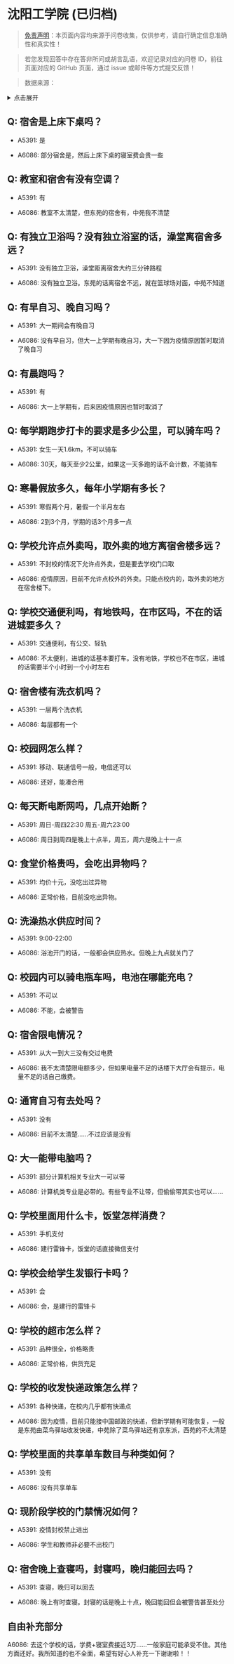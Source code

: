 # 沈阳工学院 (已归档)

> [免责声明](https://colleges.chat/#_3)：本页面内容均来源于问卷收集，仅供参考，请自行确定信息准确性和真实性！

> 若您发现回答中存在答非所问或胡言乱语，欢迎记录对应的问卷 ID，前往页面对应的 GitHub 页面，通过 issue 或邮件等方式提交反馈！

> 数据来源：

<details><summary>点击展开</summary>
<ul>
<li>A5391: 匿名 (2022 年 06 月)</li>
<li>A6086: 匿名 (2022 年 06 月)</li>
</ul>
</details>

## Q: 宿舍是上床下桌吗？

- A5391: 是

- A6086: 部分宿舍是，然后上床下桌的寝室费会贵一些

## Q: 教室和宿舍有没有空调？

- A5391: 有

- A6086: 教室不太清楚，但东苑的宿舍有，中苑我不清楚

## Q: 有独立卫浴吗？没有独立浴室的话，澡堂离宿舍多远？

- A5391: 没有独立卫浴，澡堂距离宿舍大约三分钟路程

- A6086: 没有独立卫浴。东苑的话离宿舍不远，就在篮球场对面，中苑不知道

## Q: 有早自习、晚自习吗？

- A5391: 大一期间会有晚自习

- A6086: 没有早自习，但大一上学期有晚自习，大一下因为疫情原因暂时取消了晚自习

## Q: 有晨跑吗？

- A5391: 有

- A6086: 大一上学期有，后来因疫情原因也暂时取消了

## Q: 每学期跑步打卡的要求是多少公里，可以骑车吗？

- A5391: 女生一天1.6km，不可以骑车

- A6086: 30天，每天至少2公里，如果这一天多跑的话不会计数，不能骑车

## Q: 寒暑假放多久，每年小学期有多长？

- A5391: 寒假两个月，暑假一个半月左右

- A6086: 2到3个月，学期的话3个月多一点

## Q: 学校允许点外卖吗，取外卖的地方离宿舍楼多远？

- A5391: 不封校的情况下允许点外卖，但是要去学校门口取

- A6086: 疫情原因，目前不允许点校外的外卖。只能点校内的，取外卖的地方在宿舍楼下。

## Q: 学校交通便利吗，有地铁吗，在市区吗，不在的话进城要多久？

- A5391: 交通便利，有公交、轻轨

- A6086: 不太便利，进城的话基本要打车。没有地铁，学校也不在市区，进城的话需要半个小时到一个小时左右

## Q: 宿舍楼有洗衣机吗？

- A5391: 一层两个洗衣机

- A6086: 每层都有一个

## Q: 校园网怎么样？

- A5391: 移动、联通信号一般，电信还可以

- A6086: 还好，能凑合用

## Q: 每天断电断网吗，几点开始断？

- A5391: 周日-周四22:30 周五-周六23:00

- A6086: 周日到周四是晚上十点半，周五，周六是晚上十一点

## Q: 食堂价格贵吗，会吃出异物吗？

- A5391: 均价十元，没吃出过异物

- A6086: 正常价格，目前没吃出异物。

## Q: 洗澡热水供应时间？

- A5391: 9:00-22:00

- A6086: 浴池开门的话，一般都会供应热水。但晚上九点就关门了

## Q: 校园内可以骑电瓶车吗，电池在哪能充电？

- A5391: 不可以

- A6086: 不能，会被警告

## Q: 宿舍限电情况？

- A5391: 从大一到大三没有交过电费

- A6086: 我不太清楚限电额多少，但如果电量不足的话楼下大厅会有提示，电量不足的话自己缴费。

## Q: 通宵自习有去处吗？

- A5391: 没有

- A6086: 目前不太清楚……不过应该是没有

## Q: 大一能带电脑吗？

- A5391: 部分计算机相关专业大一可以带

- A6086: 计算机类专业是必带的。有些专业不让带，但偷偷带其实也可以……

## Q: 学校里面用什么卡，饭堂怎样消费？

- A5391: 手机支付

- A6086: 建行雷锋卡，饭堂的话直接微信支付

## Q: 学校会给学生发银行卡吗？

- A5391: 会

- A6086: 会，是建行的雷锋卡

## Q: 学校的超市怎么样？

- A5391: 品种很全，价格略贵

- A6086: 正常价格，供货充足

## Q: 学校的收发快递政策怎么样？

- A5391: 各种快递，在校内几乎都有快递点

- A6086: 因为疫情，目前只能接中国邮政的快递，但新学期有可能恢复，一般是东苑由菜鸟驿站收发快递，中苑除了菜鸟驿站还有京东派，西苑的不太清楚

## Q: 学校里面的共享单车数目与种类如何？

- A5391: 没有

- A6086: 没有共享单车

## Q: 现阶段学校的门禁情况如何？

- A5391: 疫情封校禁止进出

- A6086: 学生和教师非必要不出校门

## Q: 宿舍晚上查寝吗，封寝吗，晚归能回去吗？

- A5391: 查寝，晚归可以回去

- A6086: 晚上有时查寝。封寝的话是晚上十点，晚回能回但会被警告甚至处分

## 自由补充部分

A6086: 去这个学校的话，学费+寝室费接近3万……一般家庭可能承受不住。其他方面还好。我所知道的也不全面，希望有好心人补充一下谢谢啦！！